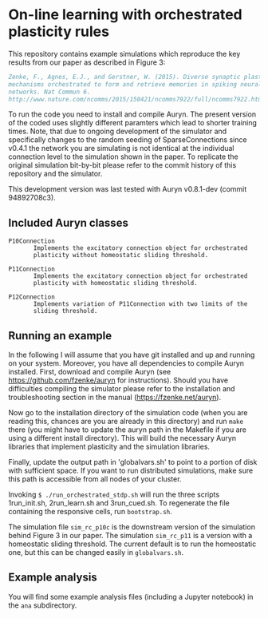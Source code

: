 # On-line learning with orchestrated plasticity rules

This repository contains example  simulations which reproduce the key results
from our paper as described in Figure 3:

```bibtex
Zenke, F., Agnes, E.J., and Gerstner, W. (2015). Diverse synaptic plasticity
mechanisms orchestrated to form and retrieve memories in spiking neural
networks. Nat Commun 6.
http://www.nature.com/ncomms/2015/150421/ncomms7922/full/ncomms7922.html
```


To run the code you need to install and compile Auryn. The present version of
the coded uses slightly different paramters which lead to shorter training
times. Note, that due to ongoing development of the simulator and specifically
changes to the random seeding of SparseConnections since v0.4.1 the network you
are simulating is not identical at the individual connection level to the
simulation shown in the paper. To replicate the original simulation bit-by-bit
please refer to the commit history of this repository and the simulator.


This development version was last tested with Auryn v0.8.1-dev (commit
94892708c3).  


## Included Auryn classes

```
P10Connection 
       Implements the excitatory connection object for orchestrated
       plasticity without homeostatic sliding threshold.

P11Connection 
       Implements the excitatory connection object for orchestrated
       plasticity with homeostatic sliding threshold.

P12Connection 
       Implements variation of P11Connection with two limits of the
       sliding threshold.
```



## Running an example

In the following I will assume that you have git installed and up and running
on your system. Moreover, you have all dependencies to compile Auryn installed.
First, download and compile Auryn (see https://github.com/fzenke/auryn for
instructions). Should you have difficulties compiling the simulator please
refer to the installation and troubleshooting section in the manual
(https://fzenke.net/auryn).

Now go to the installation directory of the simulation code (when you are
reading this, chances are you are already in this directory) and run `make`
there (you might have to update the auryn path in the Makefile if you are using
a different install directory). This will build the necessary Auryn libraries
that implement plasticity and the simulation libraries. 

Finally, update the output path in 'globalvars.sh' to point to a portion of
disk with sufficient space. If you want to run distributed simulations, make
sure this path is accessible from all nodes of your cluster.

Invoking `$ ./run_orchestrated_stdp.sh` will run the three scripts
1run_init.sh, 2run_learn.sh and 3run_cued.sh. To regenerate the file containing
the responsive cells, run `bootstrap.sh`. 

The simulation file `sim_rc_p10c` is the downstream version of the simulation
behind Figure 3 in our paper.  The simulation `sim_rc_p11` is a version with a
homeostatic sliding threshold. The current default  is to run the homeostatic
one, but this can be changed easily in `globalvars.sh`. 


## Example analysis

You will find some example analysis files (including a Jupyter notebook) in the
`ana` subdirectory.
